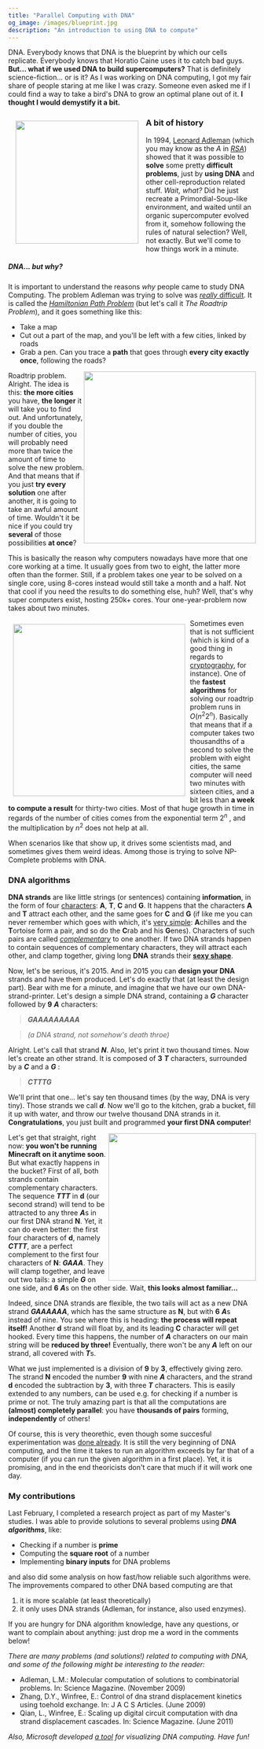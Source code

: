 ```yaml
---
title: "Parallel Computing with DNA"
og_image: /images/blueprint.jpg
description: "An introduction to using DNA to compute"
---
```


DNA. Everybody knows that DNA is the blueprint by which our cells replicate.
Everybody knows that Horatio Caine uses it to catch bad guys. **But... what if
we used DNA to build supercomputers?** That is definitely science-fiction... or
is it? As I was working on DNA computing, I got my fair share of people staring
at me like I was crazy. Someone even asked me if I could find a way to take a
bird's DNA to grow an optimal plane out of it. **I thought I would demystify it
a bit.**

<!--more-->

<img src="/images/blueprint.jpg" style="float:left;width:250px;padding:15px" />

### A bit of history

In 1994, [Leonard Adleman](https://en.wikipedia.org/wiki/Leonard_Adleman)
(which you may know as the *A* in
*[RSA](https://en.wikipedia.org/wiki/RSA_(cryptosystem))*) showed that it was
possible to **solve** some pretty **difficult problems**, just by **using DNA**
and other cell-reproduction related stuff. *Wait, what?* Did he just recreate a
Primordial-Soup-like environment, and waited until an organic supercomputer
evolved from it, somehow following the rules of natural selection? Well, not
exactly. But we'll come to how things work in a minute.

##### DNA... but why?

It is important to understand the reasons *why* people came to study DNA
Computing. The problem Adleman was trying to solve was [*really*
difficult](https://en.wikipedia.org/wiki/NP-complete). It is called the
*[Hamiltonian Path
Problem](https://en.wikipedia.org/wiki/Hamiltonian_path_problem)* (but let's
call it *The Roadtrip Problem*), and it goes something like this:

* Take a map
* Cut out a part of the map, and you'll be left with a few cities, linked by roads
* Grab a pen. Can you trace a **path** that goes through **every city exactly once**, following the roads?
<img src="/images/hamilton.jpg" style="float:right;width:350px"/>

Roadtrip problem. Alright. The idea is this: **the more cities** you have,
**the longer** it will take you to find out. And unfortunately, if you double
the number of cities, you will probably need more than twice the amount of time
to solve the new problem. And that means that if you just **try every
solution** one after another, it is going to take an awful amount of time.
Wouldn't it be nice if you could try **several** of those possibilities **at
once**?

This is basically the reason why computers nowadays have more that one core working at a time. It usually goes from two to eight, the latter more often than the former. Still, if a problem takes one year to be solved on a single core, using 8-cores instead would still take a month and a half. Not that cool if you need the results to do something else, huh? Well, that's why super computers exist, hosting 250k+ cores. Your one-year-problem now takes about two minutes.

<img src="/images/cities-comarison.jpg"
style="float:left;width:350px;padding:10px"/>
Sometimes even that is not sufficient (which is kind of a good thing in regards
to [cryptography](https://en.wikipedia.org/wiki/Public-key_cryptography), for
instance). One of the **fastest algorithms** for solving our roadtrip problem
runs in $O(n^2 2^n)$. Basically that means that if a computer takes two
thousandths of a second to solve the problem with eight cities, the same
computer will need two minutes with sixteen cities, and a bit less than **a
week to compute a result** for thirty-two cities. Most of that huge growth in
time in regards of the number of cities comes from the exponential term $2^n$
, and the multiplication by $n^2$ does not help at all.

When scenarios like that show up, it drives some scientists mad, and sometimes
gives them weird ideas. Among those is trying to solve NP-Complete problems
with DNA.

### DNA algorithms

**DNA strands** are like little strings (or sentences) containing
**information**, in the form of four
[characters](https://en.wikipedia.org/wiki/Nucleobase): **A**, **T**, **C** and
**G**. It happens that the characters **A** and **T** attract each other, and
the same goes for **C** and **G** (if like me you can never remember which goes
with which, it's [very
simple](http://www.amazon.com/Gödel-Escher-Bach-Eternal-Golden/dp/0465026567):
**A**chilles and the **T**ortoise form a pair, and so do the **C**rab and his
**G**enes). Characters of such pairs are called
*[complementary](https://en.wikipedia.org/wiki/Complementarity_(molecular_biology))*
to one another. If two DNA strands happen to contain sequences of complementary
characters, they will attract each other, and clamp together, giving long
**DNA** strands their **[sexy
shape](https://en.wikipedia.org/wiki/Nucleic_acid_double_helix)**.

Now, let's be serious, it's 2015. And in 2015 you can **design your DNA**
strands and have them produced. Let's do exactly that (at least the design
part). Bear with me for a minute, and imagine that we have our own
DNA-strand-printer. Let's design a simple DNA strand, containing a ***G***
character followed by **9** ***A*** characters:

>***GAAAAAAAAA***

>*(a DNA strand, not somehow's death throe)*

Alright. Let's call that strand ***N***. Also, let's print it two thousand
times. Now let's create an other strand. It is composed of **3** ***T***
characters, surrounded by a ***C*** and a ***G*** :

>***CTTTG***

We'll print that one... let's say ten thousand times (by the way, DNA is very
tiny). Those strands we call ***d***. Now we'll go to the kitchen, grab a
bucket, fill it up with water, and throw our twelve thousand DNA strands in it.
**Congratulations**, you just built and programmed **your first DNA computer**!

<img src="/images/nine-minus-three.jpg" style="width:300px;float:right"/>

Let's get that straight, right now: **you won't be running Minecraft on it
anytime soon**. But what exactly happens in the bucket? First of all, both
strands contain complementary characters. The sequence ***TTT*** in **d** (our
second strand) will tend to be attracted to any three ***A***s in our first DNA
strand **N**. Yet, it can do even better: the first four characters of **d**,
namely ***CTTT***, are a perfect complement to the first four characters of
**N**: ***GAAA***. They will clamp together, and leave out two tails: a simple
***G*** on one side, and **6** ***A***s on the other side. Wait, **this looks
almost familiar...**

Indeed, since DNA strands are flexible, the two tails will act as a new DNA
strand ***GAAAAAA***, which has the same structure as **N**, but with **6**
***A***s instead of nine. You see where this is heading: **the process will
repeat itself!** Another **d** strand will float by, and its leading **C**
character will get hooked. Every time this happens, the number of ***A***
characters on our main string will be **reduced by three!** Eventually, there
won't be any ***A*** left on our strand, all covered with ***T***s.

What we just implemented is a division of **9** by **3**, effectively giving
zero. The strand **N** encoded the number **9** with nine ***A*** characters,
and the strand **d** encoded the subtraction by **3**, with three ***T***
characters. This is easily extended to any numbers, can be used e.g. for
checking if a number is prime or not. The truly amazing part is that all the
computations are **(almost) completely parallel**: you have **thousands of
pairs** forming,  **independently** of others!

Of course, this is very theorethic, even though some succesful experimentation
was [done already](http://www.dna.caltech.edu/~winfree/). It is still the very
beginning of DNA computing, and the time it takes to run an algorithm exceeds
by far that of a computer (if you can run the given algorithm in a first
place). Yet, it is promising, and in the end theoricists don't care that much
if it will work one day.

### My contributions

Last February, I completed a research project as part of my Master's studies. I
was able to provide solutions to several problems using ***DNA algorithms***,
like:

* Checking if a number is **prime**
* Computing the **square root** of a number
* Implementing **binary inputs** for DNA problems

and also did some analysis on how fast/how reliable such algorithms were. The
improvements compared to other DNA based computing are that

1. it is more scalable (at least theoretically)
2. it only uses DNA strands (Adleman, for instance, also used enzymes).

If you are hungry for DNA algorithm knowledge, have any questions, or want to
complain about anything: just drop me a word in the comments below!

 *There are many problems (and solutions!) related to computing with DNA, and
 some of the following might be interesting to the reader:*

 * Adleman, L.M.: Molecular computation of solutions to combinatorial problems. In: Science Magazine. (November 2009)
 * Zhang, D.Y., Winfree, E.: Control of dna strand displacement kinetics using toehold exchange. In: J A C S Articles. (June 2009)
 * Qian, L., Winfree, E.: Scaling up digital circuit computation with dna strand displacement cascades. In: Science Magazine. (June 2011)

 *Also, Microsoft developed [a tool](http://research.microsoft.com/en-us/projects/dna/) for visualizing DNA computing. Have fun!*
